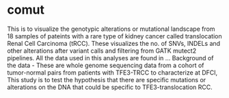 # comut
This is to visualize the genotypic alterations or mutational landscape from 18 samples of pateints with a rare type of kidney cancer called translocation Renal Cell Carcinoma (tRCC). These visualizes the no. of SNVs, INDELs and other alterations after variant calls and filtering from GATK mutect2 pipelines. All the data used in this analyses are found in ... 
Background of the data - These are whole genome sequencing data from a cohort of tumor-normal pairs from patients with TFE3-TRCC to characterize at DFCI, This study is to test the hypothesis that there are specific mutations or alterations on the DNA that could be specific to TFE3-translocation RCC.
